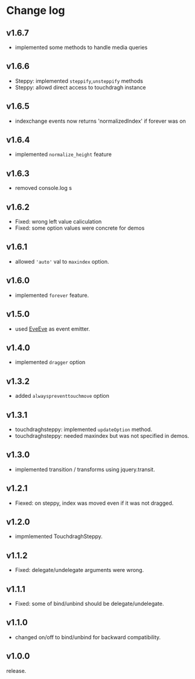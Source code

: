 # Change log

## v1.6.7

* implemented some methods to handle media queries

## v1.6.6

* Steppy: implemented `steppify`,`unsteppify` methods
* Steppy: allowd direct access to touchdragh instance

## v1.6.5

* indexchange events now returns 'normalizedIndex' if forever was on

## v1.6.4

* implemented `normalize_height` feature

## v1.6.3

* removed console.log s

## v1.6.2

* Fixed: wrong left value caliculation
* Fixed: some option values were concrete for demos

## v1.6.1

* allowed `'auto'` val to `maxindex` option.

## v1.6.0

* implemented `forever` feature.

## v1.5.0

* used [EveEve](https://github.com/Takazudo/EveEve) as event emitter.

## v1.4.0

* implemented `dragger` option

## v1.3.2

* added `alwayspreventtouchmove` option

## v1.3.1

* touchdraghsteppy: implemented `updateOption` method.
* touchdraghsteppy: needed maxindex but was not specified in demos.

## v1.3.0

* implemented transition / transforms using jquery.transit.

## v1.2.1

* Fiexed: on steppy, index was moved even if it was not dragged.

## v1.2.0

* impmlemented TouchdraghSteppy.

## v1.1.2

* Fixed: delegate/undelegate arguments were wrong.

## v1.1.1

* Fixed: some of bind/unbind should be delegate/undelegate.

## v1.1.0

* changed on/off to bind/unbind for backward compatibility.

## v1.0.0

release.
